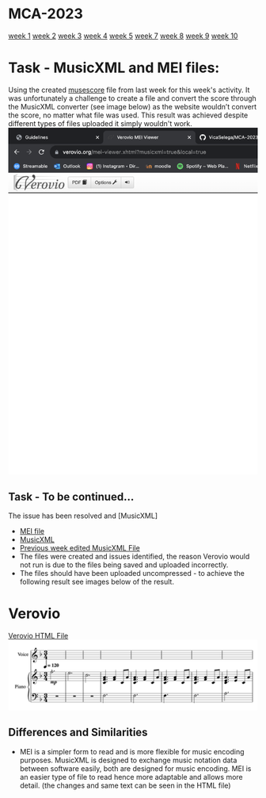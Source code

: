 
# MCA-2023

[week 1](week1.md)
[week 2](week2.md)
[week 3](week3.md)
[week 4](week4.md)
[week 5](week5.md)
[week 7](week7.md)
[week 8](week8.md)
[week 9](week9.md)
[week 10](week10.md)

# Task - MusicXML and MEI files:  
Using the created [musescore](musescore_edited_10Bars.mscz) file from last week for this week's activity. It was unfortunately a challenge to create a file and convert the score through the MusicXML converter (see image below) as the website wouldn’t convert the score, no matter what file was used. This result was achieved despite different types of files uploaded it simply wouldn't work. 
![Alt Text](IMAGES/screenshot_failed.png) 

## Task - To be continued...
The issue has been resolved and [MusicXML]
*  [MEI file](data/Heatherfullscore.mei)
*  [MusicXML](data/Heatherfullscore.musicxml)
*  [Previous week edited MusicXML File](data/plsworkyworky.musicxml)
  * The files were created and issues identified, the reason Verovio would not run is due to the files being saved and uploaded incorrectly.
  * The files should have been uploaded uncompressed - to achieve the following result see images below of the result. 
# Verovio 
[Verovio HTML File](verovio.html)
![Alt Text](IMAGES/verovio_example.png) 
## Differences and Similarities 
- MEI is a simpler form to read and is more flexible for music encoding purposes. MusicXML is designed to exchange music notation data between software easily, both are designed for music encoding. MEI is an easier type of file to read hence more adaptable and allows more detail. (the changes and same text can be seen in the HTML file)
